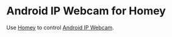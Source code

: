 # Android IP Webcam for Homey
Use [Homey](https://www.athom.com/) to control [Android IP Webcam](https://play.google.com/store/apps/details?id=com.pas.webcam.pro).

